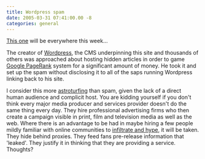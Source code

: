 ```yaml
---
title: Wordpress spam
date: 2005-03-31 07:41:00.00 -8
categories: general
---
```

[This one](http://www.waxy.org/archive/2005/03/30/wordpres.shtml) will be everywhere this week…

The creator of [Wordpress](http://www.wordpress.org/), the CMS underpinning this site and thousands of others was approached about hosting hidden articles in order to game [Google PageRank](http://www.google.com/technology/) system for a significant amount of money. He took it and set up the spam without disclosing it to all of the saps running Wordpress linking back to his site.

I consider this more [astroturfing](http://en.wikipedia.org/wiki/Astroturfing) than spam, given the lack of a direct human audience and complicit host. You are kidding yourself if you don't think every major media producer and services provider doesn't do the same thing every day. They hire professional advertising firms who then create a campaign visible in print, film and television media as well as the web. Where there is an advantage to be had in maybe hiring a few people mildly familiar with online communities to [infiltrate and hype](http://www.edbrill.com/ebrill/edbrill.nsf/dx/09142004084038AMEBRJ2X.htm?opendocument&comments), it will be taken. They hide behind proxies. They feed fans pre-release information that 'leaked'. They justify it in thinking that they are providing a service. Thoughts?
